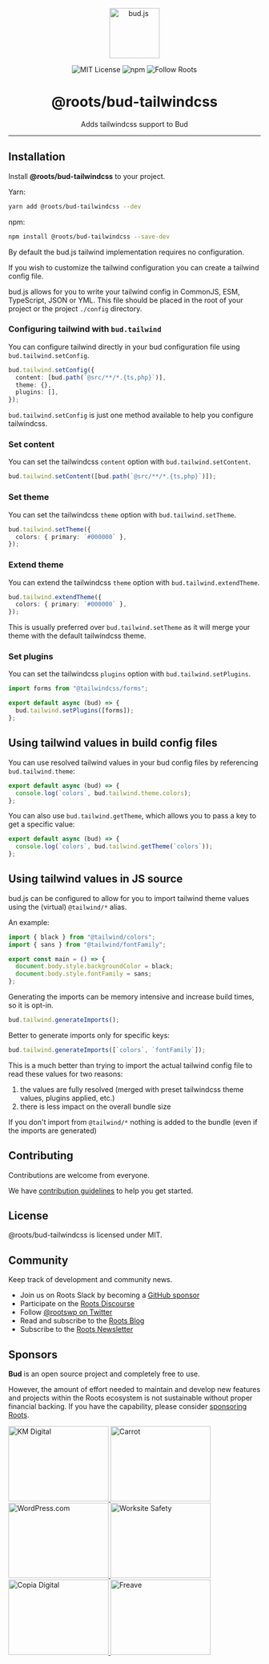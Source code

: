 <p align="center"><img src="https://cdn.roots.io/app/uploads/logo-bud.svg" height="100" alt="bud.js" /></p>

<p align="center">
  <img alt="MIT License" src="https://img.shields.io/github/license/roots/bud?color=%23525ddc&style=flat-square" />
  <img alt="npm" src="https://img.shields.io/npm/v/@roots/bud.svg?color=%23525ddc&style=flat-square" />
  <img alt="Follow Roots" src="https://img.shields.io/twitter/follow/rootswp.svg?color=%23525ddc&style=flat-square" />
</p>

<h1 align="center"><strong>@roots/bud-tailwindcss</strong></h1>

<p align="center">
  Adds tailwindcss support to Bud
</p>

---

## Installation

Install **@roots/bud-tailwindcss** to your project.

Yarn:

```sh
yarn add @roots/bud-tailwindcss --dev
```

npm:

```sh
npm install @roots/bud-tailwindcss --save-dev
```

By default the bud.js tailwind implementation requires no configuration.

If you wish to customize the tailwind configuration you can create a tailwind config file.

bud.js allows for you to write your tailwind config in CommonJS, ESM, TypeScript, JSON or YML. This file should be placed in the root of your project or the project `./config` directory.

### Configuring tailwind with `bud.tailwind`

You can configure tailwind directly in your bud configuration file using `bud.tailwind.setConfig`.

```ts title=bud.config.ts
bud.tailwind.setConfig({
  content: [bud.path(`@src/**/*.{ts,php}`)],
  theme: {},
  plugins: [],
});
```

`bud.tailwind.setConfig` is just one method available to help you configure tailwindcss.

### Set content

You can set the tailwindcss `content` option with `bud.tailwind.setContent`.

```ts title=bud.config.ts
bud.tailwind.setContent([bud.path(`@src/**/*.{ts,php}`)]);
```

### Set theme

You can set the tailwindcss `theme` option with `bud.tailwind.setTheme`.

```ts title=bud.config.ts
bud.tailwind.setTheme({
  colors: { primary: `#000000` },
});
```

### Extend theme

You can extend the tailwindcss `theme` option with `bud.tailwind.extendTheme`.

```ts title=bud.config.ts
bud.tailwind.extendTheme({
  colors: { primary: `#000000` },
});
```

This is usually preferred over `bud.tailwind.setTheme` as it will merge your theme with the default tailwindcss theme.

### Set plugins

You can set the tailwindcss `plugins` option with `bud.tailwind.setPlugins`.

```ts title=bud.config.ts
import forms from "@tailwindcss/forms";

export default async (bud) => {
  bud.tailwind.setPlugins([forms]);
};
```

## Using tailwind values in build config files

You can use resolved tailwind values in your bud config files by referencing `bud.tailwind.theme`:

```ts title=bud.config.ts
export default async (bud) => {
  console.log(`colors`, bud.tailwind.theme.colors);
};
```

You can also use `bud.tailwind.getTheme`, which allows you to pass a key to get a specific value:

```ts title=bud.config.ts
export default async (bud) => {
  console.log(`colors`, bud.tailwind.getTheme(`colors`));
};
```

## Using tailwind values in JS source

bud.js can be configured to allow for you to import tailwind theme values using the (virtual) `@tailwind/*` alias.

An example:

```typescript
import { black } from "@tailwind/colors";
import { sans } from "@tailwind/fontFamily";

export const main = () => {
  document.body.style.backgroundColor = black;
  document.body.style.fontFamily = sans;
};
```

Generating the imports can be memory intensive and increase build times, so it is opt-in.

```ts
bud.tailwind.generateImports();
```

Better to generate imports only for specific keys:

```ts
bud.tailwind.generateImports([`colors`, `fontFamily`]);
```

This is a much better than trying to import the actual tailwind config file to read these values for two reasons:

1. the values are fully resolved (merged with preset tailwindcss theme values, plugins applied, etc.)
2. there is less impact on the overall bundle size

If you don't import from `@tailwind/*` nothing is added to the bundle (even if the imports are generated)

## Contributing

Contributions are welcome from everyone.

We have [contribution guidelines](https://github.com/roots/guidelines/blob/master/CONTRIBUTING.md) to help you get started.

## License

@roots/bud-tailwindcss is licensed under MIT.

## Community

Keep track of development and community news.

- Join us on Roots Slack by becoming a [GitHub
  sponsor](https://github.com/sponsors/roots)
- Participate on the [Roots Discourse](https://discourse.roots.io/)
- Follow [@rootswp on Twitter](https://twitter.com/rootswp)
- Read and subscribe to the [Roots Blog](https://roots.io/blog/)
- Subscribe to the [Roots Newsletter](https://roots.io/subscribe/)

## Sponsors

**Bud** is an open source project and completely free to use.

However, the amount of effort needed to maintain and develop new features and projects within the Roots ecosystem is not sustainable without proper financial backing. If you have the capability, please consider [sponsoring Roots](https://github.com/sponsors/roots).

<a href="https://k-m.com/">
<img src="https://cdn.roots.io/app/uploads/km-digital.svg" alt="KM Digital" width="200" height="150"/>
</a>
<a href="https://carrot.com/">
<img src="https://cdn.roots.io/app/uploads/carrot.svg" alt="Carrot" width="200" height="150"/>
</a>
<a href="https://wordpress.com/">
<img src="https://cdn.roots.io/app/uploads/wordpress.svg" alt="WordPress.com" width="200" height="150"/>
</a>
<a href="https://worksitesafety.ca/careers/">
<img src="https://cdn.roots.io/app/uploads/worksite-safety.svg" alt="Worksite Safety" width="200" height="150"/>
</a>
<a href="https://www.copiadigital.com/">
<img src="https://cdn.roots.io/app/uploads/copia-digital.svg" alt="Copia Digital" width="200" height="150"/>
</a>
<a href="https://www.freave.com/">
<img src="https://cdn.roots.io/app/uploads/freave.svg" alt="Freave" width="200" height="150"/>
</a>
